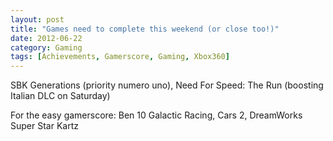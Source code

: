 ```yaml
---
layout: post
title: "Games need to complete this weekend (or close too!)"
date: 2012-06-22
category: Gaming
tags: [Achievements, Gamerscore, Gaming, Xbox360]
---
```


SBK Generations (priority numero uno), Need For Speed: The Run (boosting Italian DLC on Saturday)

For the easy gamerscore:
Ben 10 Galactic Racing, Cars 2, DreamWorks Super Star Kartz
